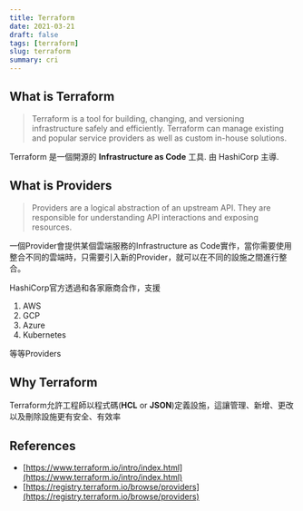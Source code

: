 ```yaml
---
title: Terraform
date: 2021-03-21
draft: false
tags: [terraform]
slug: terraform
summary: cri
---
```


## What is Terraform

> Terraform is a tool for building, changing, and versioning infrastructure safely and efficiently. Terraform can manage existing and popular service providers as well as custom in-house solutions.

Terraform 是一個開源的 **Infrastructure as Code** 工具. 由 HashiCorp 主導.

## What is Providers

> Providers are a logical abstraction of an upstream API. They are responsible for understanding API interactions and exposing resources.

一個Provider會提供某個雲端服務的Infrastructure as Code實作，當你需要使用整合不同的雲端時，只需要引入新的Provider，就可以在不同的設施之間進行整合。

HashiCorp官方透過和各家廠商合作，支援

1. AWS
1. GCP
1. Azure
1. Kubernetes

等等Providers

## Why Terraform

Terraform允許工程師以程式碼(**HCL** or **JSON**)定義設施，這讓管理、新增、更改以及刪除設施更有安全、有效率

## References

- [https://www.terraform.io/intro/index.html](https://www.terraform.io/intro/index.html)
- [https://registry.terraform.io/browse/providers](https://registry.terraform.io/browse/providers)
